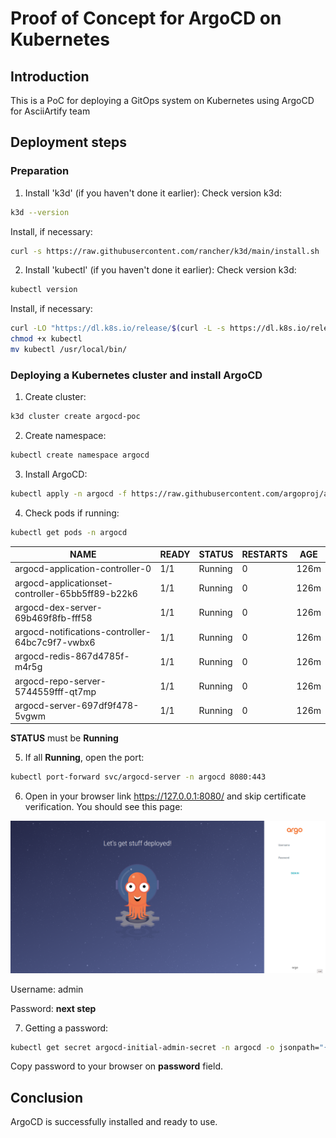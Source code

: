 # Proof of Concept for ArgoCD on Kubernetes

## Introduction

This is a PoC for deploying a GitOps system on Kubernetes using ArgoCD for AsciiArtify team

## Deployment steps 

### Preparation

1. Install 'k3d' (if you haven't done it earlier):
Check version k3d:
```bash
k3d --version
```
Install, if necessary:
```bash
curl -s https://raw.githubusercontent.com/rancher/k3d/main/install.sh | bash
```
2. Install 'kubectl' (if you haven't done it earlier):
Check version k3d:
```bash
kubectl version
```
Install, if necessary:
```bash
curl -LO "https://dl.k8s.io/release/$(curl -L -s https://dl.k8s.io/release/stable.txt)/bin/linux/amd64/kubectl"
chmod +x kubectl
mv kubectl /usr/local/bin/
```
### Deploying a Kubernetes cluster and install ArgoCD

1. Create cluster:
```bash
k3d cluster create argocd-poc
```
2. Create namespace:
```bash
kubectl create namespace argocd
```
3. Install ArgoCD:
```bash
kubectl apply -n argocd -f https://raw.githubusercontent.com/argoproj/argo-cd/stable/manifests/install.yaml
```
4. Check pods if running:
```bash
kubectl get pods -n argocd
```
| NAME                                              | READY  | STATUS   | RESTARTS  | AGE  |
|---------------------------------------------------|--------|----------|-----------|------|
| argocd-application-controller-0                   | 1/1    | Running  | 0         | 126m |
| argocd-applicationset-controller-65bb5ff89-b22k6  | 1/1    | Running  | 0         | 126m |
| argocd-dex-server-69b469f8fb-fff58                | 1/1    | Running  | 0         | 126m |
| argocd-notifications-controller-64bc7c9f7-vwbx6   | 1/1    | Running  | 0         | 126m |
| argocd-redis-867d4785f-m4r5g                      | 1/1    | Running  | 0         | 126m |
| argocd-repo-server-5744559fff-qt7mp               | 1/1    | Running  | 0         | 126m |
| argocd-server-697df9f478-5vgwm                    | 1/1    | Running  | 0         | 126m |

**STATUS** must be **Running**

5. If all **Running**, open the port:
```bash
kubectl port-forward svc/argocd-server -n argocd 8080:443
```
6. Open in your browser link https://127.0.0.1:8080/ and skip certificate verification.
You should see this page:

![Image](/.data/argo-cd.png)

Username: admin

Password: **next step**

7. Getting a password:
```bash
kubectl get secret argocd-initial-admin-secret -n argocd -o jsonpath="{.data.password}" | base64 -d; echo
```
Copy password to your browser on **password** field.

## Conclusion

ArgoCD is successfully installed and ready to use.


